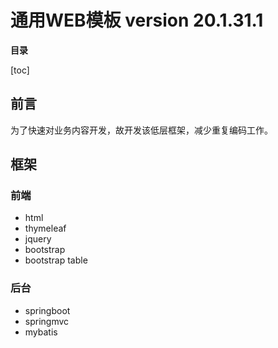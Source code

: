 # 通用WEB模板 version 20.1.31.1

**目录**

[toc]

## 前言
为了快速对业务内容开发，故开发该低层框架，减少重复编码工作。

## 框架

### 前端
- html
- thymeleaf
- jquery
- bootstrap
- bootstrap table

### 后台
- springboot
- springmvc
- mybatis
